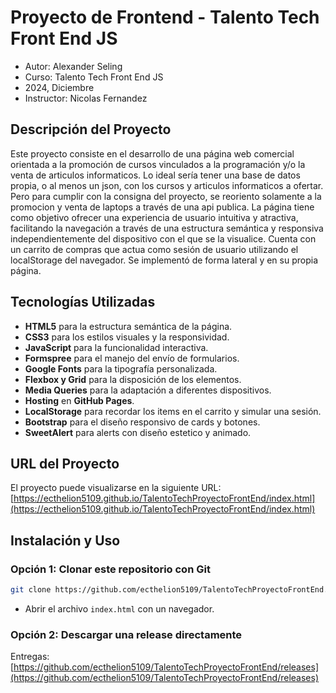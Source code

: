 # Proyecto de Frontend - Talento Tech Front End JS

* Autor: Alexander Seling
* Curso: Talento Tech Front End JS
* 2024, Diciembre
* Instructor: Nicolas Fernandez

## Descripción del Proyecto

Este proyecto consiste en el desarrollo de una página web comercial orientada a la promoción de cursos vinculados a la programación y/o la venta de articulos informaticos. Lo ideal sería tener una base de datos propia, o al menos un json, con los cursos y articulos informaticos a ofertar. Pero para cumplir con la consigna del proyecto, se reoriento solamente a la promocion y venta de laptops a través de una api publica. 
La página tiene como objetivo ofrecer una experiencia de usuario intuitiva y atractiva, facilitando la navegación a través de una estructura semántica y responsiva independientemente del dispositivo con el que se la visualice. Cuenta con un carrito de compras que actua como sesión de usuario utilizando el localStorage del navegador. Se implementó de forma lateral y en su propia página.


## Tecnologías Utilizadas

- **HTML5** para la estructura semántica de la página.
- **CSS3** para los estilos visuales y la responsividad.
- **JavaScript** para la funcionalidad interactiva.
- **Formspree** para el manejo del envío de formularios.
- **Google Fonts** para la tipografía personalizada.
- **Flexbox y Grid** para la disposición de los elementos.
- **Media Queries** para la adaptación a diferentes dispositivos.
- **Hosting** en **GitHub Pages**.
- **LocalStorage** para recordar los items en el carrito y simular una sesión.
- **Bootstrap** para el diseño responsivo de cards y botones.
- **SweetAlert** para alerts con diseño estetico y animado.

## URL del Proyecto

El proyecto puede visualizarse en la siguiente URL: [https://ecthelion5109.github.io/TalentoTechProyectoFrontEnd/index.html](https://ecthelion5109.github.io/TalentoTechProyectoFrontEnd/index.html)

## Instalación y Uso

### Opción 1: Clonar este repositorio con Git
```bash
git clone https://github.com/ecthelion5109/TalentoTechProyectoFrontEnd.git
```
- Abrir el archivo `index.html` con un navegador.

### Opción 2: Descargar una release directamente
Entregas: [https://github.com/ecthelion5109/TalentoTechProyectoFrontEnd/releases](https://github.com/ecthelion5109/TalentoTechProyectoFrontEnd/releases)
